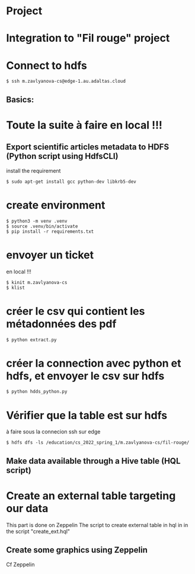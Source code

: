 # Project
# Integration to "Fil rouge" project

# Connect to hdfs

    $ ssh m.zavlyanova-cs@edge-1.au.adaltas.cloud



## Basics:
# Toute la suite à faire en local !!!
## Export scientific articles metadata to HDFS (Python script using HdfsCLI)
install the requirement

    $ sudo apt-get install gcc python-dev libkrb5-dev
    
# create environment
    $ python3 -m venv .venv 
    $ source .venv/bin/activate
    $ pip install -r requirements.txt

# envoyer un ticket
en local !!!

    $ kinit m.zavlyanova-cs
    $ klist

# créer le csv qui contient les métadonnées des pdf

    $ python extract.py

# créer la connection avec python et hdfs, et envoyer le csv sur hdfs

    $ python hdds_python.py

# Vérifier que la table est sur hdfs
à faire sous la connecion ssh sur edge

    $ hdfs dfs -ls /education/cs_2022_spring_1/m.zavlyanova-cs/fil-rouge/


## Make data available through a Hive table (HQL script)
# Create an external table targeting our data
This part is done on Zeppelin
The script to create external table in hql in in the script "create_ext.hql"


## Create some graphics using Zeppelin
Cf Zeppelin









